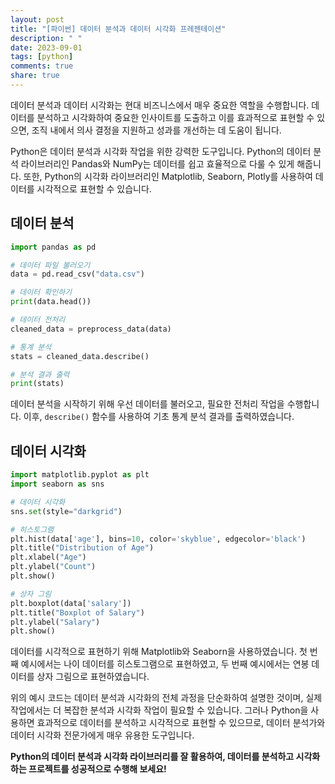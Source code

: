 ```yaml
---
layout: post
title: "[파이썬] 데이터 분석과 데이터 시각화 프레젠테이션"
description: " "
date: 2023-09-01
tags: [python]
comments: true
share: true
---
```


데이터 분석과 데이터 시각화는 현대 비즈니스에서 매우 중요한 역할을 수행합니다. 데이터를 분석하고 시각화하여 중요한 인사이트를 도출하고 이를 효과적으로 표현할 수 있으면, 조직 내에서 의사 결정을 지원하고 성과를 개선하는 데 도움이 됩니다.

Python은 데이터 분석과 시각화 작업을 위한 강력한 도구입니다. Python의 데이터 분석 라이브러리인 Pandas와 NumPy는 데이터를 쉽고 효율적으로 다룰 수 있게 해줍니다. 또한, Python의 시각화 라이브러리인 Matplotlib, Seaborn, Plotly를 사용하여 데이터를 시각적으로 표현할 수 있습니다.

## 데이터 분석

```python
import pandas as pd

# 데이터 파일 불러오기
data = pd.read_csv("data.csv")

# 데이터 확인하기
print(data.head())

# 데이터 전처리
cleaned_data = preprocess_data(data)

# 통계 분석
stats = cleaned_data.describe()

# 분석 결과 출력
print(stats)
```

데이터 분석을 시작하기 위해 우선 데이터를 불러오고, 필요한 전처리 작업을 수행합니다. 이후, `describe()` 함수를 사용하여 기초 통계 분석 결과를 출력하였습니다.

## 데이터 시각화

```python
import matplotlib.pyplot as plt
import seaborn as sns

# 데이터 시각화
sns.set(style="darkgrid")

# 히스토그램
plt.hist(data['age'], bins=10, color='skyblue', edgecolor='black')
plt.title("Distribution of Age")
plt.xlabel("Age")
plt.ylabel("Count")
plt.show()

# 상자 그림
plt.boxplot(data['salary'])
plt.title("Boxplot of Salary")
plt.ylabel("Salary")
plt.show()
```

데이터를 시각적으로 표현하기 위해 Matplotlib와 Seaborn을 사용하였습니다. 첫 번째 예시에서는 나이 데이터를 히스토그램으로 표현하였고, 두 번째 예시에서는 연봉 데이터를 상자 그림으로 표현하였습니다.

위의 예시 코드는 데이터 분석과 시각화의 전체 과정을 단순화하여 설명한 것이며, 실제 작업에서는 더 복잡한 분석과 시각화 작업이 필요할 수 있습니다. 그러나 Python을 사용하면 효과적으로 데이터를 분석하고 시각적으로 표현할 수 있으므로, 데이터 분석가와 데이터 시각화 전문가에게 매우 유용한 도구입니다.

**Python의 데이터 분석과 시각화 라이브러리를 잘 활용하여, 데이터를 분석하고 시각화하는 프로젝트를 성공적으로 수행해 보세요!**